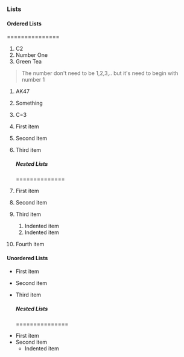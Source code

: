 ### Lists

#### Ordered Lists
===============
1. C2
2. Number One
3. Green Tea

> The number don't need to be 1,2,3,.. but it's need to begin with number 1
1. AK47
1. Something
1. C=3

1. First item
8. Second item
5. Third item

	##### Nested Lists
	============== 
1. First item
2. Second item
3. Third item
	1. Indented item
	2. Indented item
4. Fourth item


#### Unordered Lists
- First item
* Second item
+ Third item
	##### Nested Lists
	===============
- First item
- Second item
	+ Indented item
